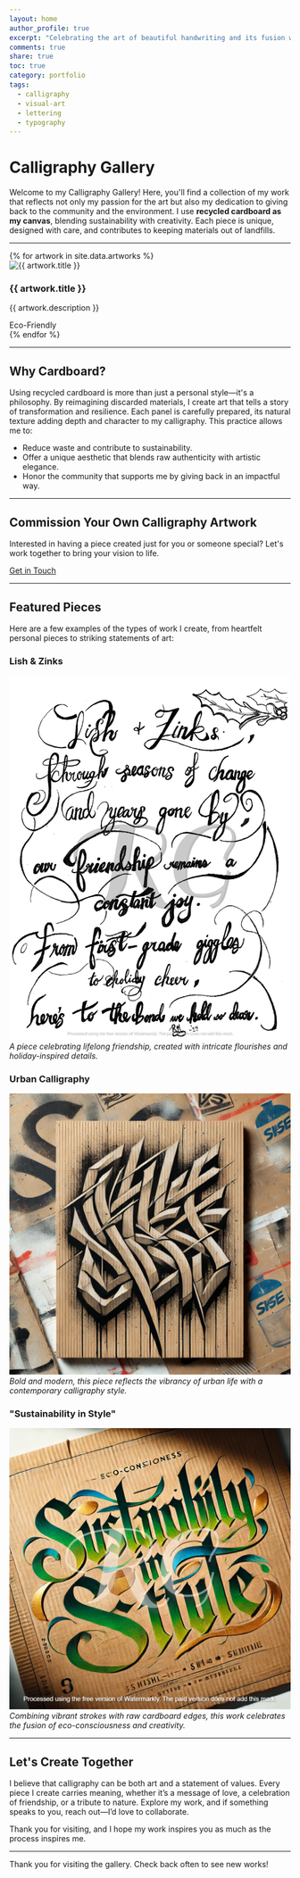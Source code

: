 ```yaml
---  
layout: home
author_profile: true
excerpt: "Celebrating the art of beautiful handwriting and its fusion with personal expression."  
comments: true  
share: true  
toc: true  
category: portfolio  
tags:  
  - calligraphy  
  - visual-art  
  - lettering  
  - typography  
---
```

<link rel="stylesheet" href="/assets/css/gallery.css">

# Calligraphy Gallery

Welcome to my Calligraphy Gallery! Here, you'll find a collection of my work that reflects not only my passion for the art but also my dedication to giving back to the community and the environment. I use **recycled cardboard as my canvas**, blending sustainability with creativity. Each piece is unique, designed with care, and contributes to keeping materials out of landfills.

---

<section class="cardboard-container">
  {% for artwork in site.data.artworks %}
  <div class="cardboard-item">
    <img src="{{ artwork.image }}" alt="{{ artwork.title }}">
    <div class="content">
      <h3>{{ artwork.title }}</h3>
      <p>{{ artwork.description }}</p>
      <div class="sustainability-badge">Eco-Friendly</div>
    </div>
  </div>
  {% endfor %}
</section>

---

## Why Cardboard?

Using recycled cardboard is more than just a personal style—it's a philosophy. By reimagining discarded materials, I create art that tells a story of transformation and resilience. Each panel is carefully prepared, its natural texture adding depth and character to my calligraphy. This practice allows me to:

- Reduce waste and contribute to sustainability.
- Offer a unique aesthetic that blends raw authenticity with artistic elegance.
- Honor the community that supports me by giving back in an impactful way.

---

<section class="cta">
  <h2>Commission Your Own Calligraphy Artwork</h2>
  <p>Interested in having a piece created just for you or someone special? Let's work together to bring your vision to life.</p>
  <a href="/contact/">Get in Touch</a>
</section>

---

## Featured Pieces

Here are a few examples of the types of work I create, from heartfelt personal pieces to striking statements of art:

### Lish & Zinks
![Lish & Zinks Forever](assets/images/forever_friends_calligraphy.png)
*A piece celebrating lifelong friendship, created with intricate flourishes and holiday-inspired details.*

### Urban Calligraphy
![Urban Calligraphy](assets/images/urban_calligraphy.png)
*Bold and modern, this piece reflects the vibrancy of urban life with a contemporary calligraphy style.*

### "Sustainability in Style"
![Sustainability in Style](assets/images/sustainability_calligraphy.png)
*Combining vibrant strokes with raw cardboard edges, this work celebrates the fusion of eco-consciousness and creativity.*

---

## Let's Create Together

I believe that calligraphy can be both art and a statement of values. Every piece I create carries meaning, whether it’s a message of love, a celebration of friendship, or a tribute to nature. Explore my work, and if something speaks to you, reach out—I’d love to collaborate.

Thank you for visiting, and I hope my work inspires you as much as the process inspires me.

---

Thank you for visiting the gallery. Check back often to see new works!
